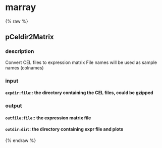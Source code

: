 # marray
<!-- toc -->
{% raw %}

## pCeldir2Matrix

### description
Convert CEL files to expression matrix
File names will be used as sample names (colnames)

### input
#### `expdir:file`::  the directory containing the CEL files, could be gzipped  

### output
#### `outfile:file`:: the expression matrix file  
#### `outdir:dir`::   the directory containing expr file and plots  
{% endraw %}

